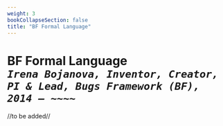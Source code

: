 ```yaml
---
weight: 3
bookCollapseSection: false
title: "BF Formal Language"
---
```

# BF Formal Language <br/>_`Irena Bojanova, Inventor, Creator, PI & Lead, Bugs Framework (BF), 2014 – ~~~~`_

//to be added//